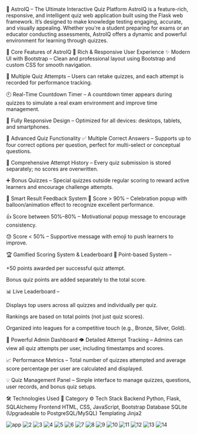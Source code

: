🌌 AstroIQ – The Ultimate Interactive Quiz Platform
AstroIQ is a feature-rich, responsive, and intelligent quiz web application built using the Flask web framework. It’s designed to make knowledge testing engaging, accurate, and visually appealing. Whether you're a student preparing for exams or an educator conducting assessments, AstroIQ offers a dynamic and powerful environment for learning through quizzes.

🚀 Core Features of AstroIQ
👤 Rich & Responsive User Experience
✨ Modern UI with Bootstrap – Clean and professional layout using Bootstrap and custom CSS for smooth navigation.

🧠 Multiple Quiz Attempts – Users can retake quizzes, and each attempt is recorded for performance tracking.

🕘 Real-Time Countdown Timer – A countdown timer appears during quizzes to simulate a real exam environment and improve time management.

📱 Fully Responsive Design – Optimized for all devices: desktops, tablets, and smartphones.

🧪 Advanced Quiz Functionality
✅ Multiple Correct Answers – Supports up to four correct options per question, perfect for multi-select or conceptual questions.

🔁 Comprehensive Attempt History – Every quiz submission is stored separately; no scores are overwritten.

➕ Bonus Quizzes – Special quizzes outside regular scoring to reward active learners and encourage challenge attempts.

🎉 Smart Result Feedback System
🎈 Score > 90% – Celebration popup with balloon/animation effect to recognize excellent performance.

👍 Score between 50%–80% – Motivational popup message to encourage consistency.

😓 Score < 50% – Supportive message with emoji to push learners to improve.

🏆 Gamified Scoring System & Leaderboard
🏅 Point-based System –

+50 points awarded per successful quiz attempt.

Bonus quiz points are added separately to the total score.

📊 Live Leaderboard –

Displays top users across all quizzes and individually per quiz.

Rankings are based on total points (not just quiz scores).

Organized into leagues for a competitive touch (e.g., Bronze, Silver, Gold).

🔧 Powerful Admin Dashboard
👁️ Detailed Attempt Tracking – Admins can view all quiz attempts per user, including timestamps and scores.

📈 Performance Metrics – Total number of quizzes attempted and average score percentage per user are calculated and displayed.

💡 Quiz Management Panel – Simple interface to manage quizzes, questions, user records, and bonus quiz setups.

🛠️ Technologies Used
🧩 Category	⚙️ Tech Stack
Backend	Python, Flask, SQLAlchemy
Frontend	HTML, CSS, JavaScript, Bootstrap
Database	SQLite (Upgradeable to PostgreSQL/MySQL)
Templating	Jinja2




![app](https://github.com/user-attachments/assets/7a5a82a4-81a9-4a4d-8ffb-e24b3fde8b74)
![2](https://github.com/user-attachments/assets/33b512cc-024c-4c6e-bf67-b0180acc3423)
![3](https://github.com/user-attachments/assets/eed8e138-9ae1-47e8-96f7-cafebc2dfd6a)
![4](https://github.com/user-attachments/assets/33279c19-c2e9-4f51-9eeb-c174fdda02c1)
![5](https://github.com/user-attachments/assets/efe67f32-cc55-4954-a4ff-edb4966f643e)
![6](https://github.com/user-attachments/assets/5daabec5-101c-44e2-bed5-f865c58ad120)
![7](https://github.com/user-attachments/assets/ddc476bb-9f25-46b2-9e1c-01f2696e2c38)
![8](https://github.com/user-attachments/assets/1885b53d-8fcc-4a7d-80f1-8fab17a12ebc)
![9](https://github.com/user-attachments/assets/0578c981-8687-477b-9f29-49dbdbbfb294)
![10](https://github.com/user-attachments/assets/3d2d8b1e-76fd-47a7-aca1-ce91ea1f69d1)
![11](https://github.com/user-attachments/assets/3e8182f4-460d-408a-9cd9-4f57a1f1fd56)
![12](https://github.com/user-attachments/assets/9bb128ae-ea78-4462-8dd2-bb7853850345)
![13](https://github.com/user-attachments/assets/e7bda705-b144-41ec-86d5-4b8205bbf26e)
![14](https://github.com/user-attachments/assets/bc02398d-bd5d-4fc0-b4d9-58651187e18f)













